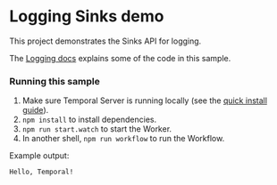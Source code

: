 # Logging Sinks demo

This project demonstrates the Sinks API for logging.

The [Logging docs](https://docs.temporal.io/typescript/logging/) explains some of the code in this sample.

### Running this sample

1. Make sure Temporal Server is running locally (see the [quick install guide](https://docs.temporal.io/server/quick-install/)).
1. `npm install` to install dependencies.
1. `npm run start.watch` to start the Worker.
1. In another shell, `npm run workflow` to run the Workflow.

Example output:

```
Hello, Temporal!
```
